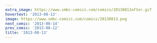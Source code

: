 ```yaml
---
extra_image: https://www.smbc-comics.com/comics/20130813after.gif
hovertext: '2013-08-13'
image: https://www.smbc-comics.com/comics/20130813.png
next_comic: '2013-08-14'
prev_comic: '2013-08-12'
title: '2013-08-13'
---
```


